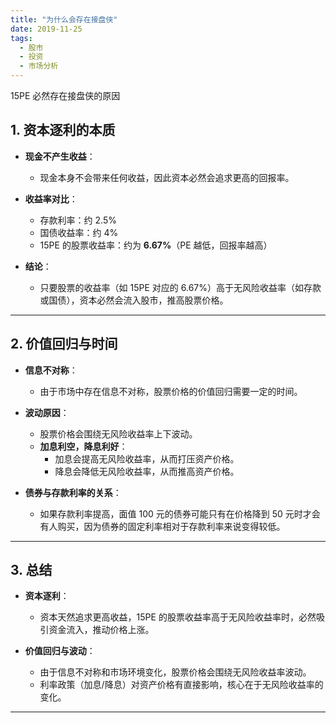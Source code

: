 ```yaml
---
title: "为什么会存在接盘侠"
date: 2019-11-25
tags:
  - 股市
  - 投资
  - 市场分析
---
```


15PE 必然存在接盘侠的原因

## **1. 资本逐利的本质**

- **现金不产生收益**：
  - 现金本身不会带来任何收益，因此资本必然会追求更高的回报率。
  
- **收益率对比**：
  - 存款利率：约 2.5%
  - 国债收益率：约 4%
  - 15PE 的股票收益率：约为 **6.67%**（PE 越低，回报率越高）

- **结论**：
  - 只要股票的收益率（如 15PE 对应的 6.67%）高于无风险收益率（如存款或国债），资本必然会流入股市，推高股票价格。

---

## **2. 价值回归与时间**

- **信息不对称**：
  - 由于市场中存在信息不对称，股票价格的价值回归需要一定的时间。
  
- **波动原因**：
  - 股票价格会围绕无风险收益率上下波动。
  - **加息利空，降息利好**：
    - 加息会提高无风险收益率，从而打压资产价格。
    - 降息会降低无风险收益率，从而推高资产价格。

- **债券与存款利率的关系**：
  - 如果存款利率提高，面值 100 元的债券可能只有在价格降到 50 元时才会有人购买，因为债券的固定利率相对于存款利率来说变得较低。

---

## **3. 总结**

- **资本逐利**：
  - 资本天然追求更高收益，15PE 的股票收益率高于无风险收益率时，必然吸引资金流入，推动价格上涨。
  
- **价值回归与波动**：
  - 由于信息不对称和市场环境变化，股票价格会围绕无风险收益率波动。
  - 利率政策（加息/降息）对资产价格有直接影响，核心在于无风险收益率的变化。

---
